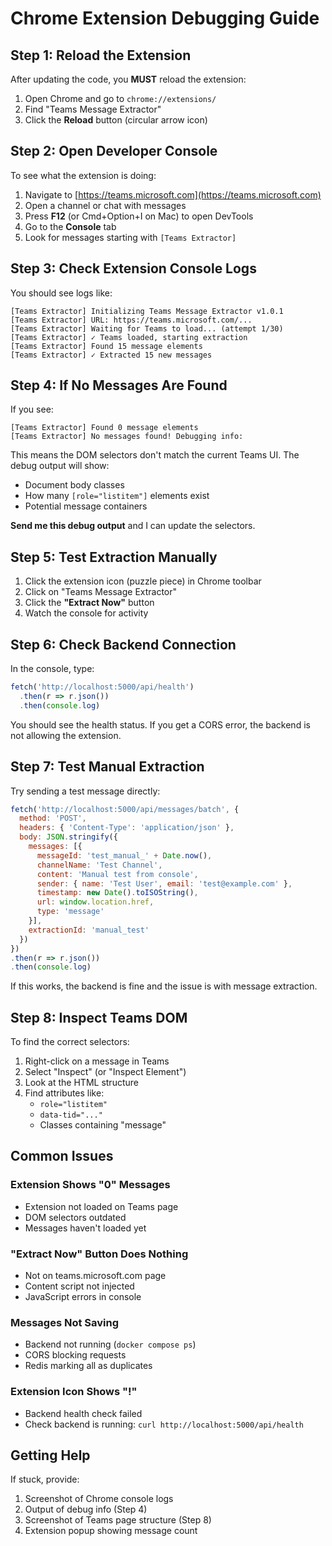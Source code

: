 # Chrome Extension Debugging Guide

## Step 1: Reload the Extension

After updating the code, you **MUST** reload the extension:

1. Open Chrome and go to `chrome://extensions/`
2. Find "Teams Message Extractor"
3. Click the **Reload** button (circular arrow icon)

## Step 2: Open Developer Console

To see what the extension is doing:

1. Navigate to [https://teams.microsoft.com](https://teams.microsoft.com)
2. Open a channel or chat with messages
3. Press **F12** (or Cmd+Option+I on Mac) to open DevTools
4. Go to the **Console** tab
5. Look for messages starting with `[Teams Extractor]`

## Step 3: Check Extension Console Logs

You should see logs like:
```
[Teams Extractor] Initializing Teams Message Extractor v1.0.1
[Teams Extractor] URL: https://teams.microsoft.com/...
[Teams Extractor] Waiting for Teams to load... (attempt 1/30)
[Teams Extractor] ✓ Teams loaded, starting extraction
[Teams Extractor] Found 15 message elements
[Teams Extractor] ✓ Extracted 15 new messages
```

## Step 4: If No Messages Are Found

If you see:
```
[Teams Extractor] Found 0 message elements
[Teams Extractor] No messages found! Debugging info:
```

This means the DOM selectors don't match the current Teams UI. The debug output will show:
- Document body classes
- How many `[role="listitem"]` elements exist
- Potential message containers

**Send me this debug output** and I can update the selectors.

## Step 5: Test Extraction Manually

1. Click the extension icon (puzzle piece) in Chrome toolbar
2. Click on "Teams Message Extractor"
3. Click the **"Extract Now"** button
4. Watch the console for activity

## Step 6: Check Backend Connection

In the console, type:
```javascript
fetch('http://localhost:5000/api/health')
  .then(r => r.json())
  .then(console.log)
```

You should see the health status. If you get a CORS error, the backend is not allowing the extension.

## Step 7: Test Manual Extraction

Try sending a test message directly:
```javascript
fetch('http://localhost:5000/api/messages/batch', {
  method: 'POST',
  headers: { 'Content-Type': 'application/json' },
  body: JSON.stringify({
    messages: [{
      messageId: 'test_manual_' + Date.now(),
      channelName: 'Test Channel',
      content: 'Manual test from console',
      sender: { name: 'Test User', email: 'test@example.com' },
      timestamp: new Date().toISOString(),
      url: window.location.href,
      type: 'message'
    }],
    extractionId: 'manual_test'
  })
})
.then(r => r.json())
.then(console.log)
```

If this works, the backend is fine and the issue is with message extraction.

## Step 8: Inspect Teams DOM

To find the correct selectors:

1. Right-click on a message in Teams
2. Select "Inspect" (or "Inspect Element")
3. Look at the HTML structure
4. Find attributes like:
   - `role="listitem"`
   - `data-tid="..."`
   - Classes containing "message"

## Common Issues

### Extension Shows "0" Messages
- Extension not loaded on Teams page
- DOM selectors outdated
- Messages haven't loaded yet

### "Extract Now" Button Does Nothing
- Not on teams.microsoft.com page
- Content script not injected
- JavaScript errors in console

### Messages Not Saving
- Backend not running (`docker compose ps`)
- CORS blocking requests
- Redis marking all as duplicates

### Extension Icon Shows "!"
- Backend health check failed
- Check backend is running: `curl http://localhost:5000/api/health`

## Getting Help

If stuck, provide:
1. Screenshot of Chrome console logs
2. Output of debug info (Step 4)
3. Screenshot of Teams page structure (Step 8)
4. Extension popup showing message count
